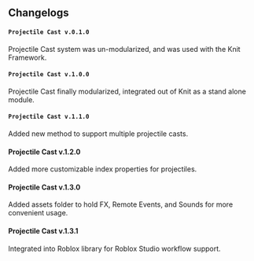 ## Changelogs

#### `Projectile Cast v.0.1.0`

Projectile Cast system was un-modularized, and was used with the Knit Framework.

#### `Projectile Cast v.1.0.0`

Projectile Cast finally modularized, integrated out of Knit as a stand alone module.

#### `Projectile Cast v.1.1.0`

Added new method to support multiple projectile casts.

#### Projectile Cast v.1.2.0

Added more customizable index properties for projectiles.

#### Projectile Cast v.1.3.0

Added assets folder to hold FX, Remote Events, and Sounds for more convenient usage.

#### Projectile Cast v.1.3.1

Integrated into Roblox library for Roblox Studio workflow support.

